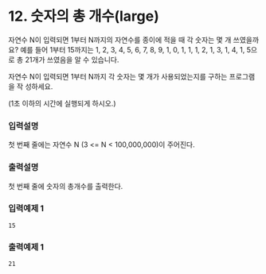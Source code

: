 # 12. 숫자의 총 개수(large)

자연수 N이 입력되면 1부터 N까지의 자연수를 종이에 적을 때 각 숫자는 몇 개 쓰였을까요? 예를 들어 1부터 15까지는 1, 2, 3, 4, 5, 6, 7, 8, 9, 1, 0, 1, 1, 1, 2, 1, 3,
1, 4, 1, 5으로 총 21개가 쓰였음을 알 수 있습니다.

자연수 N이 입력되면 1부터 N까지 각 숫자는 몇 개가 사용되었는지를 구하는 프로그램을 작 성하세요.

(1초 이하의 시간에 실행되게 하시오.)

### 입력설명

첫 번째 줄에는 자연수 N (3 <= N < 100,000,000)이 주어진다.

### 출력설명

첫 번째 줄에 숫자의 총개수를 출력한다.

### 입력예제 1

```text
15
```

### 출력예제 1

```text
21
```